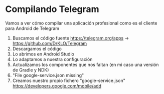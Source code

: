 # Compilando Telegram

Vamos a ver cómo compilar una aplicación profesional como es el cliente para Android de Telegram

1. Buscamos el código fuente https://telegram.org/apps -> https://github.com/DrKLO/Telegram
1. Descargamos el código
1. Lo abrimos en Android Studio
1. Lo adaptamos a nuestra configuración
1. Actualizamos los componentes que nos faltan (en mi caso una versión de Gradle y NDK)
1. "File google-service.json missing"
1. Creamos nuestro propio fichero "google-service.json" https://developers.google.com/mobile/add
